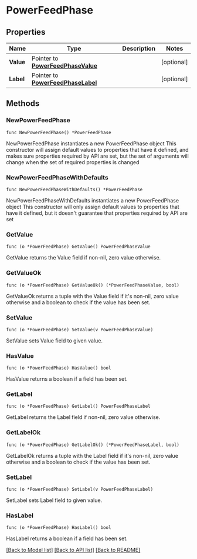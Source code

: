 # PowerFeedPhase

## Properties

Name | Type | Description | Notes
------------ | ------------- | ------------- | -------------
**Value** | Pointer to [**PowerFeedPhaseValue**](PowerFeedPhaseValue.md) |  | [optional] 
**Label** | Pointer to [**PowerFeedPhaseLabel**](PowerFeedPhaseLabel.md) |  | [optional] 

## Methods

### NewPowerFeedPhase

`func NewPowerFeedPhase() *PowerFeedPhase`

NewPowerFeedPhase instantiates a new PowerFeedPhase object
This constructor will assign default values to properties that have it defined,
and makes sure properties required by API are set, but the set of arguments
will change when the set of required properties is changed

### NewPowerFeedPhaseWithDefaults

`func NewPowerFeedPhaseWithDefaults() *PowerFeedPhase`

NewPowerFeedPhaseWithDefaults instantiates a new PowerFeedPhase object
This constructor will only assign default values to properties that have it defined,
but it doesn't guarantee that properties required by API are set

### GetValue

`func (o *PowerFeedPhase) GetValue() PowerFeedPhaseValue`

GetValue returns the Value field if non-nil, zero value otherwise.

### GetValueOk

`func (o *PowerFeedPhase) GetValueOk() (*PowerFeedPhaseValue, bool)`

GetValueOk returns a tuple with the Value field if it's non-nil, zero value otherwise
and a boolean to check if the value has been set.

### SetValue

`func (o *PowerFeedPhase) SetValue(v PowerFeedPhaseValue)`

SetValue sets Value field to given value.

### HasValue

`func (o *PowerFeedPhase) HasValue() bool`

HasValue returns a boolean if a field has been set.

### GetLabel

`func (o *PowerFeedPhase) GetLabel() PowerFeedPhaseLabel`

GetLabel returns the Label field if non-nil, zero value otherwise.

### GetLabelOk

`func (o *PowerFeedPhase) GetLabelOk() (*PowerFeedPhaseLabel, bool)`

GetLabelOk returns a tuple with the Label field if it's non-nil, zero value otherwise
and a boolean to check if the value has been set.

### SetLabel

`func (o *PowerFeedPhase) SetLabel(v PowerFeedPhaseLabel)`

SetLabel sets Label field to given value.

### HasLabel

`func (o *PowerFeedPhase) HasLabel() bool`

HasLabel returns a boolean if a field has been set.


[[Back to Model list]](../README.md#documentation-for-models) [[Back to API list]](../README.md#documentation-for-api-endpoints) [[Back to README]](../README.md)



